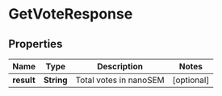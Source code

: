 
# GetVoteResponse

## Properties
Name | Type | Description | Notes
------------ | ------------- | ------------- | -------------
**result** | **String** | Total votes in nanoSEM |  [optional]



